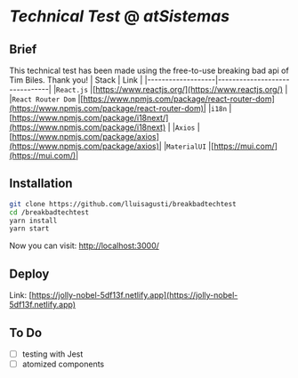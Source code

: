 # _Technical Test_ @ _atSistemas_


## Brief

This technical test has been made using the free-to-use breaking bad api of Tim Biles. Thank you!
| Stack             | Link                          |
|-------------------|-------------------------------|
|`React.js`         |[https://www.reactjs.org/](https://www.reactjs.org/) |
|`React Router Dom` |[https://www.npmjs.com/package/react-router-dom](https://www.npmjs.com/package/react-router-dom)|
|`i18n`             | [https://www.npmjs.com/package/i18next/](https://www.npmjs.com/package/i18next) |
|`Axios`            |[https://www.npmjs.com/package/axios](https://www.npmjs.com/package/axios)|
|`MaterialUI`       |[https://mui.com/](https://mui.com/)|



## Installation

```bash
git clone https://github.com/lluisagusti/breakbadtechtest
cd /breakbadtechtest
yarn install
yarn start
```

Now you can visit: [http://localhost:3000/](http://localhost:3000/)

## Deploy

Link: [https://jolly-nobel-5df13f.netlify.app](https://jolly-nobel-5df13f.netlify.app)


## To Do

* [ ] testing with Jest 
* [ ] atomized components 